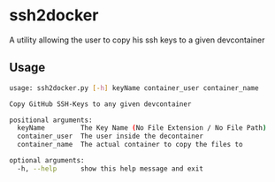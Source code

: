 # ssh2docker
A utility allowing the user to copy his ssh keys to a given devcontainer

## Usage
````bash
usage: ssh2docker.py [-h] keyName container_user container_name

Copy GitHub SSH-Keys to any given devcontainer

positional arguments:
  keyName         The Key Name (No File Extension / No File Path)
  container_user  The user inside the decontainer
  container_name  The actual container to copy the files to

optional arguments:
  -h, --help      show this help message and exit
````
